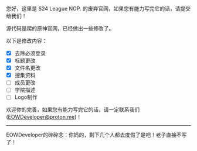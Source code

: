 您好，这里是 S24 League NOP. 的废弃官网，如果您有能力写完它的话，请提交给我们！

源代码是爬的原神官网，已经做出一些修改了。

以下是修改内容：

- [x] 去除必须登录
- [x] 标题更改
- [x] 文件名更改
- [x] 搜集资料
- [ ] 成员更改
- [ ] 学院描述
- [ ] Logo制作

欢迎你的完善，如果您有能力写完它的话，请一定联系我们(EOWDeveloper@proton.me)！

---

EOWDeveloper的碎碎念：你妈的，剩下几个人都去度假了是吧！老子直接不写了！